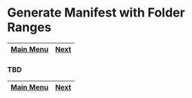 # Generate Manifest with Folder Ranges

[Main Menu](README.md) | [Next](demo5.md) 
------------------------- | ------------------------- 

### TBD

[Main Menu](README.md) | [Next](demo5.md) 
------------------------- | ------------------------- 
